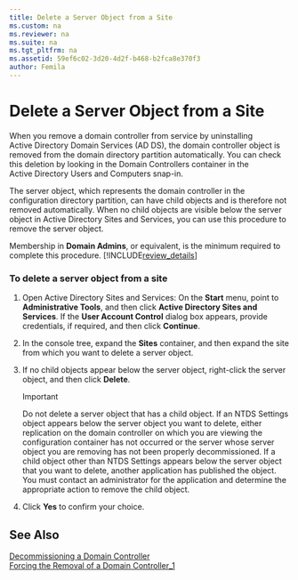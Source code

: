 ```yaml
---
title: Delete a Server Object from a Site
ms.custom: na
ms.reviewer: na
ms.suite: na
ms.tgt_pltfrm: na
ms.assetid: 59ef6c02-3d20-4d2f-b468-b2fca8e370f3
author: Femila
---
```

# Delete a Server Object from a Site
  When you remove a domain controller from service by uninstalling Active Directory Domain Services \(AD DS\), the domain controller object is removed from the domain directory partition automatically. You can check this deletion by looking in the Domain Controllers container in the Active Directory Users and Computers snap\-in.  
  
 The server object, which represents the domain controller in the configuration directory partition, can have child objects and is therefore not removed automatically. When no child objects are visible below the server object in Active Directory Sites and Services, you can use this procedure to remove the server object.  
  
 Membership in **Domain Admins**, or equivalent, is the minimum required to complete this procedure. [!INCLUDE[review_details](../Token/review_details_md.md)]  
  
### To delete a server object from a site  
  
1.  Open Active Directory Sites and Services: On the **Start** menu, point to **Administrative Tools**, and then click **Active Directory Sites and Services**. If the **User Account Control** dialog box appears, provide credentials, if required, and then click **Continue**.  
  
2.  In the console tree, expand the **Sites** container, and then expand the site from which you want to delete a server object.  
  
3.  If no child objects appear below the server object, right\-click the server object, and then click **Delete**.  
  
    > [!IMPORTANT]  
    >  Do not delete a server object that has a child object. If an NTDS Settings object appears below the server object you want to delete, either replication on the domain controller on which you are viewing the configuration container has not occurred or the server whose server object you are removing has not been properly decommissioned. If a child object other than NTDS Settings appears below the server object that you want to delete, another application has published the object. You must contact an administrator for the application and determine the appropriate action to remove the child object.  
  
4.  Click **Yes** to confirm your choice.  
  
## See Also  
 [Decommissioning a Domain Controller](../Topic/Decommissioning-a-Domain-Controller.md)   
 [Forcing the Removal of a Domain Controller_1](../Topic/Forcing-the-Removal-of-a-Domain-Controller_1.md)  
  
  